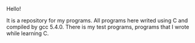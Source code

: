 
Hello!

It is a repository for my programs.
All programs here writed using C and compiled by gcc 5.4.0.
There is my test programs, programs that I wrote while learning C.

